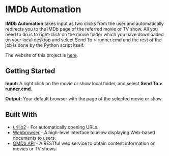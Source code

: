 # IMDb Automation
**IMDb Automation** takes input as two clicks from the user and automatically redirects you to the IMDb page of the referred movie or TV show. All you need to do is to right-click on the movie folder which you have downloaded on your local desktop and select Send To > runner.cmd and the rest of the job is done by the Python script itself. 

The website of this project is [here](https://bidyutchanda.github.io/2018-11-30-imdb/). 

## Getting Started
**Input:** A right click on the movie or show local folder, and select **Send To > runner.cmd**.

**Output:** Your default browser with the page of the selected movie or show. 

## Built With
- [urllib2](https://docs.python.org/2/library/urllib2.html) - For automatically opening URLs. 
- [Webbrowser](https://docs.python.org/2/library/webbrowser.html) - A high-level interface to allow displaying Web-based documents to users.
- [OMDb API](http://www.omdbapi.com/) - A RESTful web service to obtain content information on movies or TV shows. 
